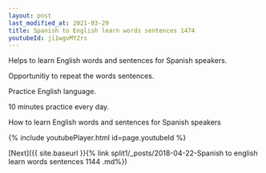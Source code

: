 ```yaml
---
layout: post
last_modified_at: 2021-03-29
title: Spanish to English learn words sentences 1474 
youtubeId: ji1wgvMY2rs
---
```

 
 
Helps to learn English words and sentences for Spanish speakers.

Opportunitiy to repeat the words sentences. 

Practice English language. 
 
10 minutes practice every day. 
 
How to learn English words and sentences for Spanish speakers 
 
{% include youtubePlayer.html id=page.youtubeId %}
 
 
[Next]({{ site.baseurl }}{% link  split1/_posts/2018-04-22-Spanish to english learn words sentences 1144 .md%})
 

